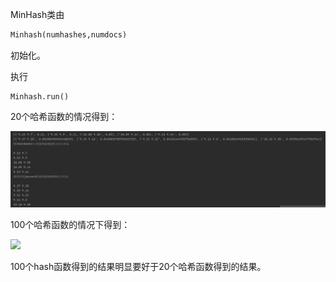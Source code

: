 MinHash类由

```python
Minhash(numhashes,numdocs)
```

初始化。



执行

```
Minhash.run()
```

20个哈希函数的情况得到：

![](https://github.com/lh123cha/MinHash_homework/blob/main/pic/20hashes.png)

100个哈希函数的情况下得到：

![]([.\pic\100hashes.png](https://github.com/lh123cha/MinHash_homework/blob/main/pic/100hashes.png))



100个hash函数得到的结果明显要好于20个哈希函数得到的结果。
